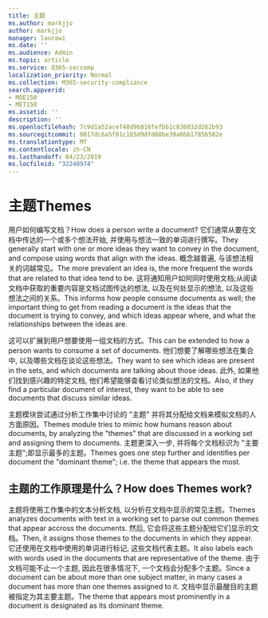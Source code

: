 ```yaml
---
title: 主题
ms.author: markjjo
author: markjjo
manager: laurawi
ms.date: ''
ms.audience: Admin
ms.topic: article
ms.service: O365-seccomp
localization_priority: Normal
ms.collection: M365-security-compliance
search.appverid:
- MOE150
- MET150
ms.assetid: ''
description: ''
ms.openlocfilehash: 7c9d1a52acef48d96816fefbb1c836032d262b93
ms.sourcegitcommit: 0017dc6a5f81c165d9dfd88be39a6bb17856582e
ms.translationtype: MT
ms.contentlocale: zh-CN
ms.lasthandoff: 04/23/2019
ms.locfileid: "32240974"
---
```

# <a name="themes"></a><span data-ttu-id="16487-102">主题</span><span class="sxs-lookup"><span data-stu-id="16487-102">Themes</span></span>
<span data-ttu-id="16487-103">用户如何编写文档？</span><span class="sxs-lookup"><span data-stu-id="16487-103">How does a person write a document?</span></span> <span data-ttu-id="16487-104">它们通常从要在文档中传达的一个或多个想法开始, 并使用与想法一致的单词进行撰写。</span><span class="sxs-lookup"><span data-stu-id="16487-104">They generally start with one or more ideas they want to convey in the document, and compose using words that align with the ideas.</span></span> <span data-ttu-id="16487-105">概念越普遍, 与该想法相关的词越常见。</span><span class="sxs-lookup"><span data-stu-id="16487-105">The more prevalent an idea is, the more frequent the words that are related to that idea tend to be.</span></span> <span data-ttu-id="16487-106">这将通知用户如何同时使用文档;从阅读文档中获取的重要内容是文档试图传达的想法, 以及在何处显示的想法, 以及这些想法之间的关系。</span><span class="sxs-lookup"><span data-stu-id="16487-106">This informs how people consume documents as well; the important thing to get from reading a document is the ideas that the document is trying to convey, and which ideas appear where, and what the relationships between the ideas are.</span></span>

<span data-ttu-id="16487-107">这可以扩展到用户想要使用一组文档的方式。</span><span class="sxs-lookup"><span data-stu-id="16487-107">This can be extended to how a person wants to consume a set of documents.</span></span> <span data-ttu-id="16487-108">他们想要了解哪些想法在集合中, 以及哪些文档在谈论这些想法。</span><span class="sxs-lookup"><span data-stu-id="16487-108">They want to see which ideas are present in the sets, and which documents are talking about those ideas.</span></span> <span data-ttu-id="16487-109">此外, 如果他们找到感兴趣的特定文档, 他们希望能够查看讨论类似想法的文档。</span><span class="sxs-lookup"><span data-stu-id="16487-109">Also, if they find a particular document of interest, they want to be able to see documents that discuss similar ideas.</span></span>

<span data-ttu-id="16487-110">主题模块尝试通过分析工作集中讨论的 "主题" 并将其分配给文档来模拟文档的人方面原因。</span><span class="sxs-lookup"><span data-stu-id="16487-110">Themes module tries to mimic how humans reason about documents, by analyzing the "themes" that are discussed in a working set and assigning them to documents.</span></span> <span data-ttu-id="16487-111">主题更深入一步, 并将每个文档标识为 "主要主题";即显示最多的主题。</span><span class="sxs-lookup"><span data-stu-id="16487-111">Themes goes one step further and identifies per document the "dominant theme"; i.e. the theme that appears the most.</span></span>

## <a name="how-does-themes-work"></a><span data-ttu-id="16487-112">主题的工作原理是什么？</span><span class="sxs-lookup"><span data-stu-id="16487-112">How does Themes work?</span></span>
<span data-ttu-id="16487-113">主题将使用工作集中的文本分析文档, 以分析在文档中显示的常见主题。</span><span class="sxs-lookup"><span data-stu-id="16487-113">Themes analyzes documents with text in a working set to parse out common themes that appear accross the documents.</span></span> <span data-ttu-id="16487-114">然后, 它会将这些主题分配给它们显示的文档。</span><span class="sxs-lookup"><span data-stu-id="16487-114">Then, it assigns those themes to the documents in which they appear.</span></span> <span data-ttu-id="16487-115">它还使用在文档中使用的单词进行标记, 这些文档代表主题。</span><span class="sxs-lookup"><span data-stu-id="16487-115">It also labels each with words used in the documents that are representative of the theme.</span></span> <span data-ttu-id="16487-116">由于文档可能不止一个主题, 因此在很多情况下, 一个文档会分配多个主题。</span><span class="sxs-lookup"><span data-stu-id="16487-116">Since a document can be about more than one subject matter, in many cases a document has more than one themes assigned to it.</span></span> <span data-ttu-id="16487-117">文档中显示最醒目的主题被指定为其主要主题。</span><span class="sxs-lookup"><span data-stu-id="16487-117">The theme that appears most prominently in a document is designated as its dominant theme.</span></span>